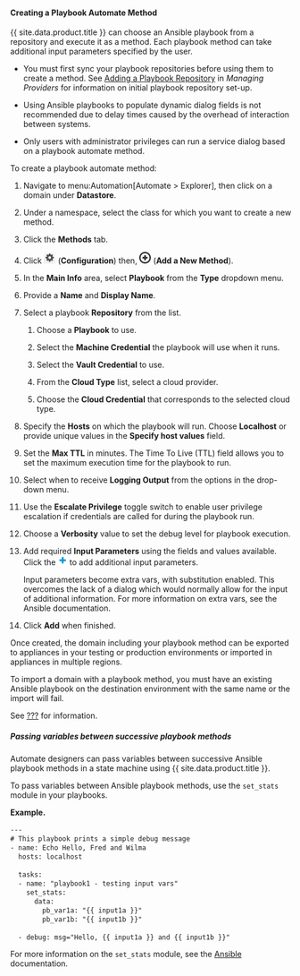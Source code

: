 #### Creating a Playbook Automate Method

{{ site.data.product.title }} can choose an Ansible playbook from a repository and
execute it as a method. Each playbook method can take additional input
parameters specified by the user.

<div class="important">

  - You must first sync your playbook repositories before using them to
    create a method. See [Adding a Playbook
    Repository](https://access.redhat.com/documentation/en-us/red_hat_cloudforms/4.7/html/managing_providers/automation_management_providers#adding-a-playbook-repository)
    in *Managing Providers* for information on initial playbook
    repository set-up.

  - Using Ansible playbooks to populate dynamic dialog fields is not
    recommended due to delay times caused by the overhead of interaction
    between systems.

  - Only users with administrator privileges can run a service dialog
    based on a playbook automate method.

</div>

To create a playbook automate method:

1.  Navigate to menu:Automation\[Automate \> Explorer\], then click on a
    domain under **Datastore**.

2.  Under a namespace, select the class for which you want to create a
    new method.

3.  Click the **Methods** tab.

4.  Click ![image](/images/1847.png) (**Configuration**) then,
    ![image](/images/1862.png) (**Add a New Method**).

5.  In the **Main Info** area, select **Playbook** from the **Type**
    dropdown menu.

6.  Provide a **Name** and **Display Name**.

7.  Select a playbook **Repository** from the list.

    1.  Choose a **Playbook** to use.

    2.  Select the **Machine Credential** the playbook will use when it
        runs.

    3.  Select the **Vault Credential** to use.

    4.  From the **Cloud Type** list, select a cloud provider.

    5.  Choose the **Cloud Credential** that corresponds to the selected
        cloud type.

8.  Specify the **Hosts** on which the playbook will run. Choose
    **Localhost** or provide unique values in the **Specify host
    values** field.

9.  Set the **Max TTL** in minutes. The Time To Live (TTL) field allows
    you to set the maximum execution time for the playbook to run.

10. Select when to receive **Logging Output** from the options in the
    drop-down menu.

11. Use the **Escalate Privilege** toggle switch to enable user
    privilege escalation if credentials are called for during the
    playbook run.

12. Choose a **Verbosity** value to set the debug level for playbook
    execution.

13. Add required **Input Parameters** using the fields and values
    available. Click the ![add parameter](/images/add_parameter.png) to
    add additional input parameters.

    <div class="note">

    Input parameters become extra vars, with substitution enabled. This
    overcomes the lack of a dialog which would normally allow for the
    input of additional information. For more information on extra vars,
    see the Ansible documentation.

    </div>

14. Click **Add** when finished.

Once created, the domain including your playbook method can be exported
to appliances in your testing or production environments or imported in
appliances in multiple regions.

<div class="important">

To import a domain with a playbook method, you must have an existing
Ansible playbook on the destination environment with the same name or
the import will fail.

</div>

See [???](#exporting-all-datastore-classes) for information.

##### Passing variables between successive playbook methods

Automate designers can pass variables between successive Ansible
playbook methods in a state machine using {{ site.data.product.title }}.

To pass variables between Ansible playbook methods, use the `set_stats`
module in your playbooks.

**Example.**

    ---
    # This playbook prints a simple debug message
    - name: Echo Hello, Fred and Wilma
      hosts: localhost

      tasks:
      - name: "playbook1 - testing input vars"
        set_stats:
          data:
            pb_var1a: "{{ input1a }}"
            pb_var1b: "{{ input1b }}"

      - debug: msg="Hello, {{ input1a }} and {{ input1b }}"

For more information on the `set_stats` module, see the
[Ansible](https://docs.ansible.com) documentation.
